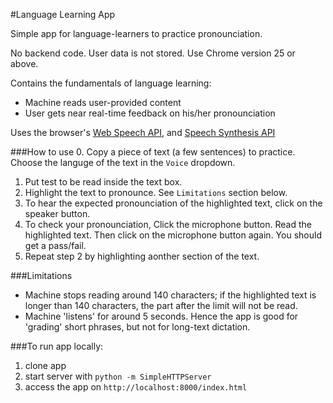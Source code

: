 #Language Learning App

Simple app for language-learners to practice pronounciation.

No backend code.
User data is not stored.
Use Chrome version 25 or above.

Contains the fundamentals of language learning:
- Machine reads user-provided content
- User gets near real-time feedback on his/her pronounciation

Uses the browser's [Web Speech API](http://caniuse.com/#search=speech), and [Speech Synthesis API](http://caniuse.com/#feat=speech-synthesis)

###How to use
0. Copy a piece of text (a few sentences) to practice. Choose the languge of the text in the ```Voice``` dropdown.
1. Put test to be read inside the text box.
2. Highlight the text to pronounce. See ```Limitations``` section below.
3. To hear the expected pronounciation of the highlighted text, click on the speaker button.
4. To check your pronounciation, Click the microphone button. Read the highlighted text. Then click on the microphone button again. You should get a pass/fail.
5. Repeat step 2 by highlighting aonther section of the text.

###Limitations
- Machine stops reading around 140 characters; if the highlighted text is longer than 140 characters, the part after the limit will not be read.
- Machine 'listens' for around 5 seconds. Hence the app is good for 'grading' short phrases, but not for long-text dictation.

###To run app locally:

1. clone app
2. start server with ```python -m SimpleHTTPServer```
3. access the app on ```http://localhost:8000/index.html```

